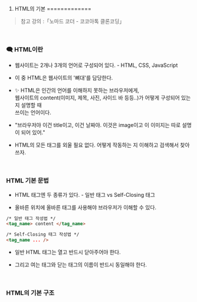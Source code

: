 1. HTML의 기본
=============
>  참고 강의 :「노마드 코더 - 코코아톡 클론코딩」

<br/>

### 🗨 HTML이란

*  웹사이트는 2개나 3개의 언어로 구성되어 있다. - HTML, CSS, JavaScript

* 이 중 HTML은 웹사이트의 '뼈대'를 담당한다.

* ✨ HTML은 인간의 언어를 이해하지 못하는 브라우저에게,     
웹사이트의 content(이미지, 제목, 사진, 사이드 바 등등..)가 어떻게 구성되어 있는지 설명할 때  
쓰이는 언어이다.   

*   "브라우저야 이건 title이고, 이건 날짜야. 이것은 image이고 이 이미지는 따로 설명이 되어 있어."

* HTML의 모든 태그를 외울 필요 없다. 어떻게 작동하는 지 이해하고 검색해서 찾아 쓰자.

<br/>

### HTML 기본 문법

* HTML 태그엔 두 종류가 있다. - 일반 태그 vs Self-Closing 태그

* 올바른 위치에 올바른 태그를 사용해야 브라우저가 이해할 수 있다.

```html
/* 일반 태그 작성법 */
<tag_name> content </tag_name>

/* Self-Closing 태그 작성법 */
<tag_name ... />
```
* 일반 HTML 태그는 열고 반드시 닫아주어야 한다.

* 그리고 여는 태그와 닫는 태그의 이름이 반드시 동일해야 한다.

<br/>

### HTML의 기본 구조


